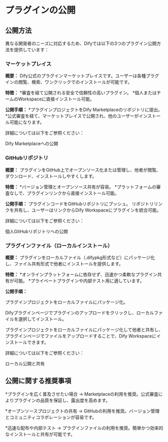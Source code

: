 # プラグインの公開

## **公開方法**

異なる開発者のニーズに対応するため、Difyでは以下の3つのプラグイン公開方法を提供しています：

### **マーケットプレイス**

**概要：** Dify公式のプラグインマーケットプレイスです。ユーザーは各種プラグインの閲覧、検索、ワンクリックでのインストールが可能です。

**特徴：**
*審査を経て公開される安全で信頼性の高いプラグイン。
*個人またはチームのWorkspaceに直接インストール可能。

**公開手順：**
*プラグインプロジェクトをDify Marketplaceのリポジトリに提出。
*公式審査を経て、マーケットプレイスで公開され、他のユーザーがインストール可能になります。

詳細については以下をご参照ください：

Dify Marketplaceへの公開

### **GitHubリポジトリ**

**概要：** プラグインをGitHub上でオープンソース化または管理し、他者が閲覧、ダウンロード、インストールしやすくします。

**特徴：**
*バージョン管理とオープンソース共有が容易。
*プラットフォームの審査なしで、プラグインリンクから直接インストール可能。

**公開手順：**
プラグインコードをGitHubリポジトリにプッシュ。
リポジトリリンクを共有し、ユーザーはリンクからDify Workspaceにプラグインを統合可能。

詳細については以下をご参照ください：

個人GitHubリポジトリへの公開

### **プラグインファイル（ローカルインストール）**

**概要：** プラグインをローカルファイル（.difypkg形式など）にパッケージ化し、ファイル共有形式で他者にインストールを提供します。

**特徴：**
*オンラインプラットフォームに依存せず、迅速かつ柔軟なプラグイン共有が可能。
*プライベートプラグインや内部テスト用に適しています。

**公開手順：**

プラグインプロジェクトをローカルファイルにパッケージ化。

Difyプラグインページでプラグインのアップロードをクリックし、ローカルファイルを選択してインストール。

プラグインプロジェクトをローカルファイルにパッケージ化して他者と共有し、プラグインページでファイルをアップロードすることで、Dify Workspaceにインストールできます。

詳細については以下をご参照ください：

ローカル公開と共有

## **公開に関する推奨事項**

*プラグインを広く普及させたい場合 → Marketplaceの利用を推奨。公式審査によりプラグインの品質を保証し、露出度を高めます。

*オープンソースプロジェクトの共有 → GitHubの利用を推奨。バージョン管理とコミュニティコラボレーションが容易です。

*迅速な配布や内部テスト → プラグインファイルの利用を推奨。簡単かつ効率的なインストールと共有が可能です。
